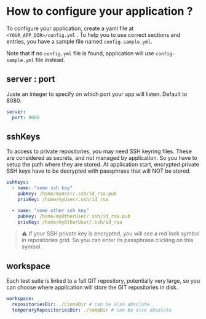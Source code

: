 # How to configure your application ?

To configure your application, create a yaml file at ` <YOUR_APP_DIR>/config.yml` . To help you
to use correct sections and entries, you have a sample file named `config-sample.yml`.

Note that if no `config.yml` file is found, application will use `config-sample.yml` file instead.

## server : port

Juste an integer to specify on which port your app will listen. Default to 8080.

```yaml
server:
  port: 8080
```

## sshKeys

To access to private repositories, you may need SSH keyring files. These are considered as secrets, and not managed
by application. So you have to setup the path where they are stored. At application start, encrypted private SSH keys
have to be decrypted with passphrase that will NOT be stored.

```yaml
sshKeys:
  - name: "some ssh key"
    pubKey: /home/myUser/.ssh/id_rsa.pub
    privKey: /home/myUser/.ssh/id_rsa

  - name: "some other ssh key"
    pubKey: /home/myOtherUser/.ssh/id_rsa.pub
    privKey: /home/myOtherUser/.ssh/id_rsa
```

> :warning:
> If your SSH private key is encrypted, you will see a red lock symbol in repositories grid.
> So you can enter its passphrase clicking on this symbol.

## workspace

Each test suite is linked to a full GIT repository, potentially very large, so you can choose where application will
store the GIT repositories in disk.

```yaml
workspace:
  repositoriesDir: ./cloneDir # can be also absolute
  temporaryRepositoriesDir: ./tempDir # can be also absolute
```
